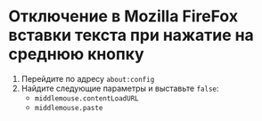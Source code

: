 # Отключение в Mozilla FireFox вставки текста при нажатие на среднюю кнопку

1. Перейдите по адресу `about:config`
2. Найдите следующие параметры и выставьте `false`:
   - `middlemouse.contentLoadURL`
   - `middlemouse.paste`